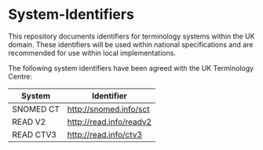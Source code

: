 # System-Identifiers

This repository documents identifiers for terminology systems within the UK domain. These identifiers will be used within national specifications and are recommended for use within local implementations.

The following system identifiers have been agreed with the UK Terminology Centre:

|System       |Identifier                |
|-------------|--------------------------|
|SNOMED CT    |http://snomed.info/sct    |
|READ V2      |http://read.info/readv2   |
|READ CTV3    |http://read.info/ctv3     |

